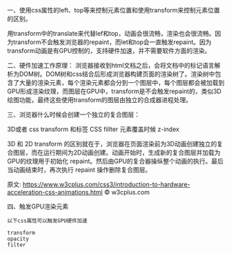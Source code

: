 一、使用css属性的left、top等来控制元素位置和使用transform来控制元素位置的区别。

用transform中的translate来代替lef和top，动画会很流畅，渲染也会很流畅。因为transform不会触发浏览器的repaint，而let和top会一直触发repaint。因为transform动画是有GPU控制的，支持硬件加速，并不需要软件方面的渲染。

二、硬件加速工作原理：
浏览器接收到html文档之后，会将文档中的标记语言解析为DOM树。DOM树和css结合后形成浏览器构建页面的渲染树了。渲染树中包含了大量的渲染元素，每个渲染元素都会分到一个图层中，每个图层都会被加载到GPU形成渲染纹理，而图层在GPU中，transform是不会触发repaint的，类似3D绘图功能，最终这些使用transform的图层由独立的合成器进程处理。


三、浏览器什么时候会创建一个独立的复合图层：

   3D或者 css transform
   <vidoe>和<canvas>标签
   CSS fillter
   元素覆盖时候 z-index


3D 和 2D transform 的区别就在于，浏览器在页面渲染前为3D动画创建独立的复合图层，而在运行期间为2D动画创建。动画开始时，生成新的复合图层并加载为GPU的纹理用于初始化 repaint。然后由GPU的复合器操纵整个动画的执行。最后当动画结束时，再次执行 repaint 操作删除复合图层。

原文: https://www.w3cplus.com/css3/introduction-to-hardware-acceleration-css-animations.html © w3cplus.com



四、触发GPU渲染元素

    以下css属性可以触发GPU硬件加速

    transform
    opacity
    filter
